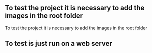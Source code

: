 
## To test the project it is necessary to add the images in the root folder

To test the project it is necessary to add the images in the root folder

## To test is just run on a web server